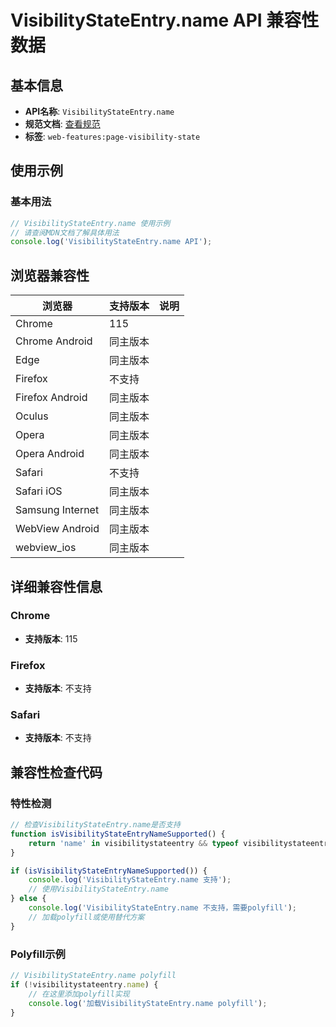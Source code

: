 # VisibilityStateEntry.name API 兼容性数据

## 基本信息

- **API名称**: `VisibilityStateEntry.name`
- **规范文档**: [查看规范](https://html.spec.whatwg.org/multipage/interaction.html#visibilitystateentry-name)
- **标签**: `web-features:page-visibility-state`

## 使用示例

### 基本用法

```javascript
// VisibilityStateEntry.name 使用示例
// 请查阅MDN文档了解具体用法
console.log('VisibilityStateEntry.name API');
```

## 浏览器兼容性

| 浏览器 | 支持版本 | 说明 |
|--------|----------|------|
| Chrome | 115 |  |
| Chrome Android | 同主版本 |  |
| Edge | 同主版本 |  |
| Firefox | 不支持 |  |
| Firefox Android | 同主版本 |  |
| Oculus | 同主版本 |  |
| Opera | 同主版本 |  |
| Opera Android | 同主版本 |  |
| Safari | 不支持 |  |
| Safari iOS | 同主版本 |  |
| Samsung Internet | 同主版本 |  |
| WebView Android | 同主版本 |  |
| webview_ios | 同主版本 |  |

## 详细兼容性信息

### Chrome

- **支持版本**: 115

### Firefox

- **支持版本**: 不支持

### Safari

- **支持版本**: 不支持

## 兼容性检查代码

### 特性检测

```javascript
// 检查VisibilityStateEntry.name是否支持
function isVisibilityStateEntryNameSupported() {
    return 'name' in visibilitystateentry && typeof visibilitystateentry.name === 'function';
}

if (isVisibilityStateEntryNameSupported()) {
    console.log('VisibilityStateEntry.name 支持');
    // 使用VisibilityStateEntry.name
} else {
    console.log('VisibilityStateEntry.name 不支持，需要polyfill');
    // 加载polyfill或使用替代方案
}
```

### Polyfill示例

```javascript
// VisibilityStateEntry.name polyfill
if (!visibilitystateentry.name) {
    // 在这里添加polyfill实现
    console.log('加载VisibilityStateEntry.name polyfill');
}
```

